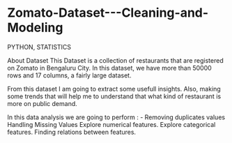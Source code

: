 # Zomato-Dataset---Cleaning-and-Modeling
PYTHON, STATISTICS

About Dataset
This Dataset is a collection of restaurants that are registered on Zomato in Bengaluru City. In this dataset, we have more than 50000 rows and 17 columns, a fairly large dataset.

From this dataset I am going to extract some usefull insights. Also, making some trends that will help me to understand that what kind of restaurant is more on public demand.

In this data analysis we are going to perform : -
Removing duplicates values
Handling Missing Values
Explore numerical features.
Explore categorical features.
Finding relations between features.
